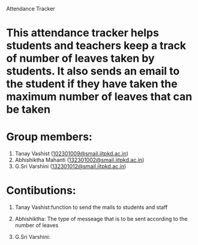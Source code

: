 Attendance Tracker
# This attendance tracker helps students and teachers keep a track of number of leaves taken by students. It also sends an email to the student if they have taken the maximum number of leaves that can be taken
# Group members:
  1. Tanay Vashist (102301009@smail.iitpkd.ac.in)
  2. Abhishiktha Mahanti (132301002@smail.iitpkd.ac.in)
  3. G.Sri Varshini (132301012@smail.iitpkd.ac.in)
# Contibutions:
  1. Tanay Vashist:function to send the mails to students and staff
       
  3. Abhishiktha: The type of messeage that is to be sent according to the number of leaves
  4. G.Sri Varshini: 
